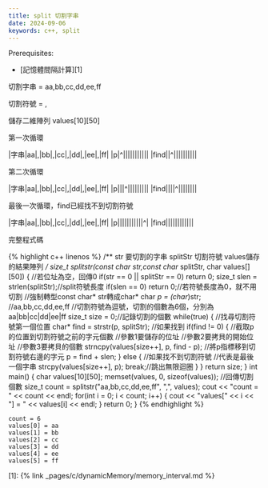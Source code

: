 ```yaml
---
title: split 切割字串
date: 2024-09-06
keywords: c++, split 
---
```


Prerequisites:

- [記憶體間隔計算][1]

切割字串 = aa,bb,cc,dd,ee,ff

切割符號 = ,

儲存二維陣列 values[10][50]


第一次循環

|字串|aa|,|bb|,|cc|,|dd|,|ee|,|ff|
|p|^|||||||||||
|find||^||||||||||


第二次循環

|字串|aa|,|bb|,|cc|,|dd|,|ee|,|ff|
|p|||^|||||||||
|find||||^||||||||


最後一次循環，find已經找不到切割符號

|字串|aa|,|bb|,|cc|,|dd|,|ee|,|ff|
|p|||||||||||^|
|find||||||||||||


完整程式碼

{% highlight c++ linenos %}
/**
 str 要切割的字串
 splitStr 切割符號
 values儲存的結果陣列
**/
size_t splitstr(const char* str,const char* splitStr, char values[][50]) {
  //若位址為空，回傳0
  if(str == 0 || splitStr == 0) return 0;
  size_t slen = strlen(splitStr);//split符號長度
  if(slen == 0) return 0;//若符號長度為0，就不用切割
  //強制轉型const char* str轉成char*
  char *p = (char*)str;
  //aa,bb,cc,dd,ee,ff
  //切割符號為逗號，切割的個數為6個，分別為aa|bb|cc|dd|ee|ff
  size_t size = 0;//記錄切割的個數
  while(true) {
    //找尋切割符號第一個位置
    char* find = strstr(p, splitStr);
    //如果找到
    if(find != 0) {
      //截取p的位置到切割符號之前的字元個數
      //參數1要儲存的位址
      //參數2要拷貝的開始位址
      //參數3要拷貝的個數
      strncpy(values[size++], p, find - p);
      //將p指標移到切割符號右邊的字元
      p = find + slen;
    } else {
      //如果找不到切割符號
      //代表是最後一個字串
      strcpy(values[size++], p);
      break;//跳出無限迴圈
    }
  }
  return size;
}
int main() {
  char values[10][50];
  memset(values, 0, sizeof(values));
  //回傳切割個數
  size_t count = splitstr("aa,bb,cc,dd,ee,ff", ",", values);
  cout << "count = " << count << endl;
  for(int i = 0; i < count; i++) {
    cout << "values[" << i << "] = " << values[i] << endl;
  }
  return 0;
}
{% endhighlight %}

```
count = 6
values[0] = aa
values[1] = bb
values[2] = cc
values[3] = dd
values[4] = ee
values[5] = ff
```

[1]: {% link _pages/c/dynamicMemory/memory_interval.md %}